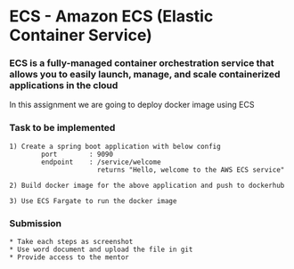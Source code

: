 # ECS - Amazon ECS (Elastic Container Service) 

### ECS is a fully-managed container orchestration service that allows you to easily launch, manage, and scale containerized applications in the cloud

In this assignment we are going to deploy docker image using ECS


### Task to be implemented

    1) Create a spring boot application with below config
            port        : 9090
            endpoint    : /service/welcome
                          returns "Hello, welcome to the AWS ECS service"

    2) Build docker image for the above application and push to dockerhub
    
    3) Use ECS Fargate to run the docker image

### Submission

    * Take each steps as screenshot
    * Use word document and upload the file in git
    * Provide access to the mentor
    


